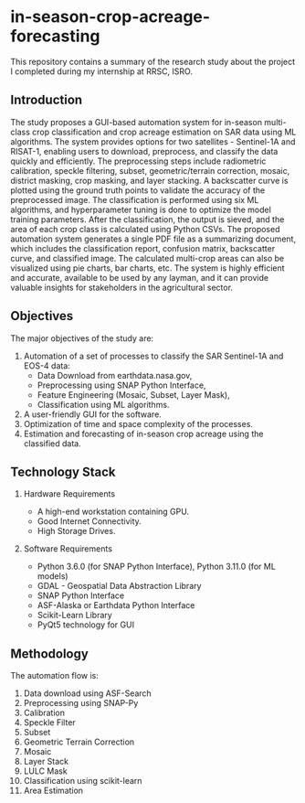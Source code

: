 # in-season-crop-acreage-forecasting
This repository contains a summary of the research study about the project I completed during my internship at RRSC, ISRO.

## Introduction
The study proposes a GUI-based automation system for in-season multi-class crop classification and crop acreage estimation on SAR data using ML algorithms. The system provides options for two satellites - Sentinel-1A and RISAT-1, enabling users to download, preprocess, and classify the data quickly and efficiently. The preprocessing steps include radiometric calibration, speckle filtering, subset, geometric/terrain correction, mosaic, district masking, crop masking, and layer stacking. A backscatter curve is plotted using the ground truth points to validate the accuracy of the preprocessed image. The classification is performed using six ML algorithms, and hyperparameter tuning is done to optimize the model training parameters. After the classification, the output is sieved, and the area of each crop class is calculated using Python CSVs. The proposed automation system generates a single PDF file as a summarizing document, which includes the classification report, confusion matrix, backscatter curve, and classified image. The calculated multi-crop areas can also be visualized using pie charts, bar charts, etc. The system is highly efficient and accurate, available to be used by any layman, and it can provide valuable insights for stakeholders in the agricultural sector.

## Objectives
The major objectives of the study are:
1.	Automation of a set of processes to classify the SAR Sentinel-1A and EOS-4 data:
      - Data Download from earthdata.nasa.gov,
      - Preprocessing using SNAP Python Interface,
      - Feature Engineering (Mosaic, Subset, Layer Mask),
      - Classification using ML algorithms.
2.	A user-friendly GUI for the software.
3.	Optimization of time and space complexity of the processes.
4.	Estimation and forecasting of in-season crop acreage using the classified data.

## Technology Stack
1.	Hardware Requirements
      - A high-end workstation containing GPU.
      - Good Internet Connectivity.
      - High Storage Drives.
        
2.	Software Requirements
      - Python 3.6.0 (for SNAP Python Interface), Python 3.11.0 (for ML models)
      - GDAL - Geospatial Data Abstraction Library
      - SNAP Python Interface
      - ASF-Alaska or Earthdata Python Interface
      - Scikit-Learn Library
      - PyQt5 technology for GUI

## Methodology
The automation flow is:
1.	Data download using ASF-Search
2.	Preprocessing using SNAP-Py
3.	Calibration
4.	Speckle Filter
5.	Subset
6.	Geometric Terrain Correction
7.	Mosaic
8.	Layer Stack
9.	LULC Mask
10.	Classification using scikit-learn
11.	Area Estimation
